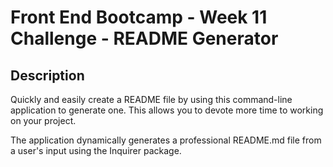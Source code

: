 # Front End Bootcamp - Week 11 Challenge - README Generator

## Description

Quickly and easily create a README file by using this command-line application to generate one. This allows you to devote more time to working on your project.

The application dynamically generates a professional README.md file from a user's input using the Inquirer package.